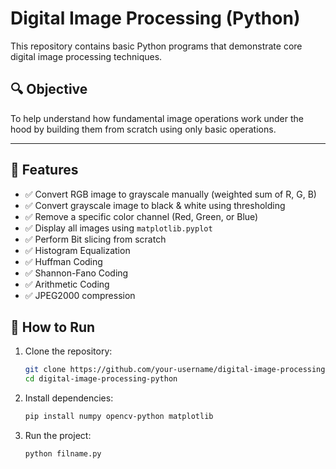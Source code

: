 # Digital Image Processing (Python)

This repository contains basic Python programs that demonstrate core digital image processing techniques.

## 🔍 Objective

To help understand how fundamental image operations work under the hood by building them from scratch using only basic operations.

---

## 🧾 Features

- ✅ Convert RGB image to grayscale manually (weighted sum of R, G, B)
- ✅ Convert grayscale image to black & white using thresholding
- ✅ Remove a specific color channel (Red, Green, or Blue)
- ✅ Display all images using `matplotlib.pyplot`
- ✅ Perform Bit slicing from scratch
- ✅ Histogram Equalization
- ✅ Huffman Coding
- ✅ Shannon-Fano Coding
- ✅ Arithmetic Coding
- ✅ JPEG2000 compression


## 🚀 How to Run

1. Clone the repository:
   ```bash
   git clone https://github.com/your-username/digital-image-processing-python.git
   cd digital-image-processing-python
2. Install dependencies:
   ```bash
   pip install numpy opencv-python matplotlib
3. Run the project:
   ```bash
   python filname.py



